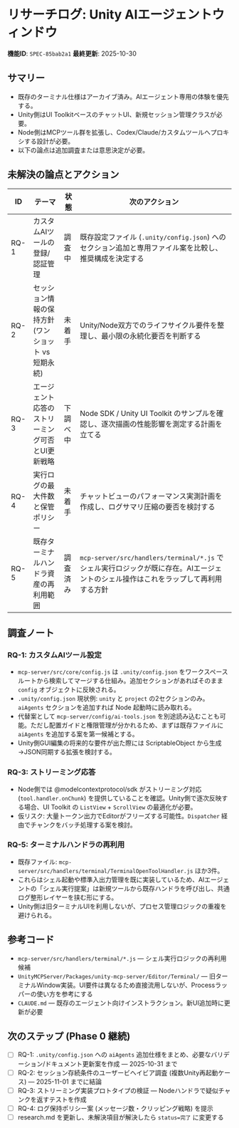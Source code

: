 # リサーチログ: Unity AIエージェントウィンドウ

**機能ID**: `SPEC-85bab2a1`
**最終更新**: 2025-10-30

## サマリー
- 既存のターミナル仕様はアーカイブ済み。AIエージェント専用の体験を優先する。
- Unity側はUI ToolkitベースのチャットUI、新規セッション管理クラスが必要。
- Node側はMCPツール群を拡張し、Codex/Claude/カスタムツールへプロキシする設計が必要。
- 以下の論点は追加調査または意思決定が必要。

## 未解決の論点とアクション
| ID | テーマ | 状態 | 次のアクション |
|----|--------|------|----------------|
| RQ-1 | カスタムAIツールの登録/認証管理 | 調査中 | 既存設定ファイル (`.unity/config.json`) へのセクション追加と専用ファイル案を比較し、推奨構成を決定する |
| RQ-2 | セッション情報の保持方針 (ワンショット vs 短期永続) | 未着手 | Unity/Node双方でのライフサイクル要件を整理し、最小限の永続化要否を判断する |
| RQ-3 | エージェント応答のストリーミング可否とUI更新戦略 | 下調べ中 | Node SDK / Unity UI Toolkit のサンプルを確認し、逐次描画の性能影響を測定する計画を立てる |
| RQ-4 | 実行ログの最大件数と保管ポリシー | 未着手 | チャットビューのパフォーマンス実測計画を作成し、ログサマリ圧縮の要否を検討する |
| RQ-5 | 既存ターミナルハンドラ資産の再利用範囲 | 調査済み | `mcp-server/src/handlers/terminal/*.js` でシェル実行ロジックが既に存在。AIエージェントのシェル操作はこれをラップして再利用する方針 |

## 調査ノート

### RQ-1: カスタムAIツール設定
- `mcp-server/src/core/config.js` は `.unity/config.json` をワークスペースルートから検索してマージする仕組み。追加セクションがあればそのまま `config` オブジェクトに反映される。
- `.unity/config.json` 現状例: `unity` と `project` の2セクションのみ。`aiAgents` セクションを追加すれば Node 起動時に読み取れる。
- 代替案として `mcp-server/config/ai-tools.json` を別途読み込むことも可能。ただし配置ガイドと権限管理が分かれるため、まずは既存ファイルに `aiAgents` を追加する案を第一候補とする。
- Unity側GUI編集の将来的な要件が出た際には ScriptableObject から生成→JSON同期する拡張を検討する。

### RQ-3: ストリーミング応答
- Node側では @modelcontextprotocol/sdk がストリーミング対応 (`tool.handler.onChunk`) を提供していることを確認。Unity側で逐次反映する場合、UI Toolkit の `ListView` + `ScrollView` の最適化が必要。
- 仮リスク: 大量トークン出力でEditorがフリーズする可能性。`Dispatcher` 経由でチャンクをバッチ処理する案を検討。

### RQ-5: ターミナルハンドラの再利用
- 既存ファイル: `mcp-server/src/handlers/terminal/TerminalOpenToolHandler.js` ほか3件。
- これらはシェル起動や標準入出力管理を既に実装しているため、AIエージェントの「シェル実行提案」は新規ツールから既存ハンドラを呼び出し、共通ログ整形レイヤーを挟む形にする。
- Unity側は旧ターミナルUIを利用しないが、プロセス管理ロジックの重複を避けられる。

## 参考コード
- `mcp-server/src/handlers/terminal/*.js` — シェル実行ロジックの再利用候補
- `UnityMCPServer/Packages/unity-mcp-server/Editor/Terminal/` — 旧ターミナルWindow実装。UI要件は異なるため直接流用しないが、Processラッパーの使い方を参考にする
- `CLAUDE.md` — 既存のエージェント向けインストラクション。新UI追加時に更新が必要

## 次のステップ (Phase 0 継続)
- [ ] RQ-1: `.unity/config.json` への `aiAgents` 追加仕様をまとめ、必要なバリデーション/ドキュメント更新案を作成 — 2025-10-31 まで
- [ ] RQ-2: セッション存続条件のユーザービヘイビア調査 (複数Unity再起動ケース) — 2025-11-01 までに結論
- [ ] RQ-3: ストリーミング実装プロトタイプの検証 — Nodeハンドラで疑似チャンクを返すテストを作成
- [ ] RQ-4: ログ保持ポリシー案 (メッセージ数・クリッピング戦略) を提示
- [ ] research.md を更新し、未解決項目が解決したら `status=完了` に変更する
